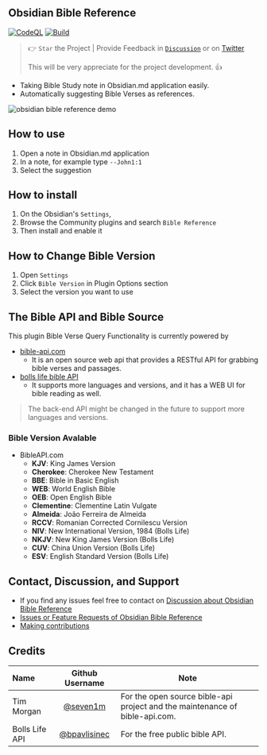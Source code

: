 ## Obsidian Bible Reference
[![CodeQL](https://github.com/tim-hub/obsidian-bible-reference/actions/workflows/codeql-analysis.yml/badge.svg)](https://github.com/tim-hub/obsidian-bible-reference/actions/workflows/codeql-analysis.yml) [![Build](https://github.com/tim-hub/obsidian-bible-reference/actions/workflows/build.yml/badge.svg)](https://github.com/tim-hub/obsidian-bible-reference/actions/workflows/build.yml)

> 👉 `Star` the Project | Provide Feedback in [`Discussion`](https://github.com/tim-hub/obsidian-bible-reference/discussions) or on [Twitter](https://twitter.com/TechTim42) 
>
> This will be very appreciate for the project development. 👍



- Taking Bible Study note in Obsidian.md application easily.
- Automatically suggesting Bible Verses as references.

![obsidian bible reference demo](https://raw.githubusercontent.com/tim-hub/obsidian-bible-reference/master/docs/obsidian-bible-reference-demo.gif)

## How to use
1. Open a note in Obsidian.md application
2. In a note, for example type `--John1:1`
3. Select the suggestion

## How to install
1. On the Obsidian's `Settings`,
2. Browse the Community plugins and search `Bible Reference`
3. Then install and enable it


## How to Change Bible Version
1. Open `Settings`
2. Click `Bible Version` in Plugin Options section
3. Select the version you want to use

## The Bible API and Bible Source
This plugin Bible Verse Query Functionality is currently powered by 
- [bible-api.com](https://bible-api.com/) 
  - It is an open source web api that provides a RESTful API for grabbing bible verses and passages.
- [bolls life bible API](https://bolls.life/api/)
  - It supports more languages and versions, and it has a WEB UI for bible reading as well.
> The back-end API might be changed in the future to support more languages and versions.

### Bible Version Avalable
- BibleAPI.com
  - **KJV**: King James Version
  - **Cherokee**: Cherokee New Testament
  - **BBE**: Bible in Basic English
  - **WEB**: World English Bible
  - **OEB**: Open English Bible
  - **Clementine**: Clementine Latin Vulgate
  - **Almeida**: João Ferreira de Almeida
  - **RCCV**: Romanian Corrected Cornilescu Version
  - **NIV**: New International Version, 1984 (Bolls Life)
  - **NKJV**: New King James Version (Bolls Life)
  - **CUV**: China Union Version (Bolls Life)
  - **ESV**: English Standard Version (Bolls Life)



## Contact, Discussion, and Support
- If you find any issues feel free to contact on [Discussion about Obsidian Bible Reference](https://github.com/tim-hub/obsidian-bible-reference/discussions)
- [Issues or Feature Requests of Obsidian Bible Reference](https://github.com/tim-hub/obsidian-bible-reference/issues)
- [Making contributions](CONTRIBUTING.md)


## Credits

| Name           |               Github Username                | Note                                                                        |
|:---------------|:--------------------------------------------:|-----------------------------------------------------------------------------| 
| Tim Morgan     |    [@seven1m](https://github.com/seven1m)    | For the open source bible-api project and the maintenance of bible-api.com. |
| Bolls Life API | [@bpavlisinec](mailto:bpavlisinec@gmail.com) | For the free public bible API.|
